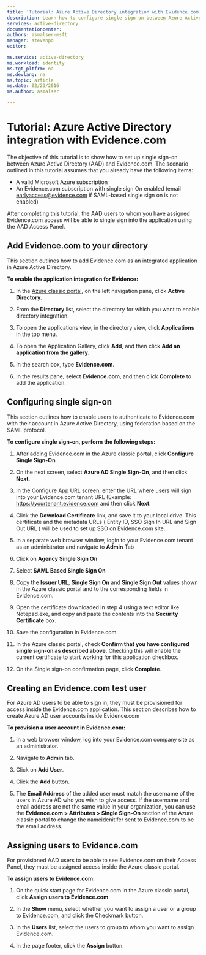 ```yaml
---
title: 'Tutorial: Azure Active Directory integration with Evidence.com | Microsoft Azure'
description: Learn how to configure single sign-on between Azure Active Directory and Evidence.com.
services: active-directory
documentationcenter: 
authors: asmalser-msft
manager: stevenpo
editor: 

ms.service: active-directory
ms.workload: identity
ms.tgt_pltfrm: na
ms.devlang: na
ms.topic: article
ms.date: 02/23/2016
ms.author: asmalser

---
```

# Tutorial: Azure Active Directory integration with Evidence.com
The objective of this tutorial is to show how to set up single sign-on between Azure Active Directory (AAD) and Evidence.com. The scenario outlined in this tutorial assumes that you already have the following items:

* A valid Microsoft Azure subscription
* An Evidence.com subscription with single sign On enabled (email earlyaccess@evidence.com if SAML-based single sign on is not enabled)

After completing this tutorial, the AAD users to whom you have assigned Evidence.com access will be able to single sign into the application using the AAD Access Panel.

## Add Evidence.com to your directory
This section outlines how to add Evidence.com as an integrated application in Azure Active Directory.

**To enable the application integration for Evidence:**

1. In the [Azure classic portal](https://manage.windowsazure.com), on the left navigation pane, click **Active Directory**.

2. From the **Directory** list, select the directory for which you want to enable directory integration.

3. To open the applications view, in the directory view, click **Applications** in the top menu.

4. To open the Application Gallery, click **Add**, and then click **Add an application from the gallery**.

5. In the search box, type **Evidence.com**.

6. In the results pane, select **Evidence.com**, and then click **Complete** to add the application.


## Configuring single sign-on
This section outlines how to enable users to authenticate to Evidence.com with their account in Azure Active Directory, using federation based on the SAML protocol.

**To configure single sign-on, perform the following steps:**

1. After adding Evidence.com in the Azure classic portal, click **Configure Single Sign-On**. 

2. On the next screen, select **Azure AD Single Sign-On**, and then click **Next**.

3. In the Configure App URL screen, enter the URL where users will sign into your Evidence.com tenant URL (Example: https://yourtenant.evidence.com  and then click **Next**. 

4. Click the **Download Certificate** link, and save it to your local drive. This certificate and the metadata URLs (  Entity ID, SSO Sign In URL and Sign Out URL ) will be used to set up SSO on Evidence.com site. 

5. In a separate web browser window, login to your Evidence.com tenant as an administrator and navigate to **Admin** Tab

6. Click on **Agency Single Sign On**

7. Select **SAML Based Single Sign On**

8. Copy the **Issuer URL**, **Single Sign On** and **Single Sign Out** values shown in the Azure classic portal and to the corresponding fields in Evidence.com.

9. Open the certificate downloaded in step 4 using a text editor like Notepad.exe, and copy and paste the contents into the **Security Certificate** box. 

10. Save the configuration in Evidence.com.

11. In the Azure classic portal, check **Confirm that you have configured single sign-on as described above**. Checking this will enable the current certificate to start working for this application checkbox.

12. On the Single sign-on confirmation page, click **Complete**.  


## Creating an Evidence.com test user
For Azure AD users to be able to sign in, they must be provisioned for access inside the Evidence.com application. This section describes how to create Azure AD user accounts inside Evidence.com

**To provision a user account in Evidence.com:**

1. In a web browser window, log into your Evidence.com company site as an administrator.

2. Navigate to **Admin** tab.

3. Click on **Add User**.

4. Click the **Add** button.

5. The **Email Address** of the added user must match the username of the users in Azure AD who you wish to give access. If the username and email address are not the same value in your organization, you can use the **Evidence.com > Attributes > Single Sign-On** section of the Azure classic portal to change the nameidenitifer sent to Evidence.com to be the email address.


## Assigning users to Evidence.com
For provisioned AAD users to be able to see Evidence.com on their Access Panel, they must be assigned access inside the Azure classic portal.

**To assign users to Evidence.com:**

1. On the quick start page for Evidence.com in the Azure classic portal, click **Assign users to Evidence.com**.

2. In the **Show** menu, select whether you want to assign a user or a group to Evidence.com, and click the Checkmark button.

3. In the **Users** list, select the users to group to whom you want to assign Evidence.com.

4. In the page footer, click the **Assign** button.



